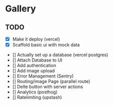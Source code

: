# Gallery

## TODO

- [x] Make it deploy (vercel)
- [x] Scaffold basic ui with mock data
- [] Actually set up a database (vercel postgres)
- [] Attach Database to UI
- [] Add authentication
- [] Add image upload
- [] Error Management (Sentry)
- [] Routing/image Page (parallel route)
- [] Delte button with server actions
- [] Analytics (posthog)
- [] Ratelimiting (upstash)
